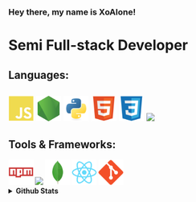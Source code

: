 

<h3>Hey there, my name is XoAlone!</h3>
<h1>Semi Full-stack Developer</h1>
<h2><b>Languages:</h2>
<h2>
   <img width="50" src="https://raw.githubusercontent.com/devicons/devicon/master/icons/javascript/javascript-plain.svg">
   <img width="50" src="https://raw.githubusercontent.com/devicons/devicon/master/icons/nodejs/nodejs-original.svg">
   <img width="50" src="https://raw.githubusercontent.com/devicons/devicon/master/icons/python/python-original.svg">
   <img width="50" src="https://raw.githubusercontent.com/devicons/devicon/master/icons/html5/html5-original.svg">
   <img width="50" src="https://raw.githubusercontent.com/devicons/devicon/master/icons/css3/css3-original.svg">
   <img width="50" src="https://upload.wikimedia.org/wikipedia/commons/c/cf/Lua-Logo.svg">
   
   <h2><b>Tools & Frameworks:</h2>
   <img width="50" src="https://raw.githubusercontent.com/devicons/devicon/master/icons/npm/npm-original-wordmark.svg">
   <img width="50" src="https://d2eip9sf3oo6c2.cloudfront.net/tags/images/000/000/359/full/expressjslogo.png">
   <img width="50" src="https://raw.githubusercontent.com/devicons/devicon/master/icons/mongodb/mongodb-original.svg">
   <img width="50" src="https://raw.githubusercontent.com/devicons/devicon/master/icons/react/react-original.svg">
   <img width="50" src="https://raw.githubusercontent.com/devicons/devicon/master/icons/git/git-original.svg">
</h2>
<details>
   <summary>Github Stats</summary>
   <p>
      <img src="https://github-readme-stats.vercel.app/api?username=XoAlone&show_icons=true&theme=tokyonight">
   </p>
   <p>
      <img src="https://github-readme-stats.vercel.app/api/top-langs/?username=XoAlone&layout=compact&theme=tokyonight">
   </p>
</details>
